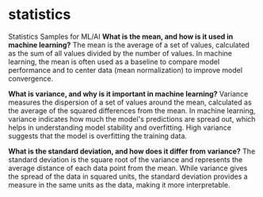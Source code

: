# statistics
Statistics Samples for ML/AI
**What is the mean, and how is it used in machine learning?**
The mean is the average of a set of values, calculated as the sum of all values divided by the number of values. In machine learning, the mean is often used as a baseline to compare model performance and to center data (mean normalization) to improve model convergence.

**What is variance, and why is it important in machine learning?**
Variance measures the dispersion of a set of values around the mean, calculated as the average of the squared differences from the mean. In machine learning, variance indicates how much the model's predictions are spread out, which helps in understanding model stability and overfitting. High variance suggests that the model is overfitting the training data.

**What is the standard deviation, and how does it differ from variance?**
The standard deviation is the square root of the variance and represents the average distance of each data point from the mean. While variance gives the spread of the data in squared units, the standard deviation provides a measure in the same units as the data, making it more interpretable.

